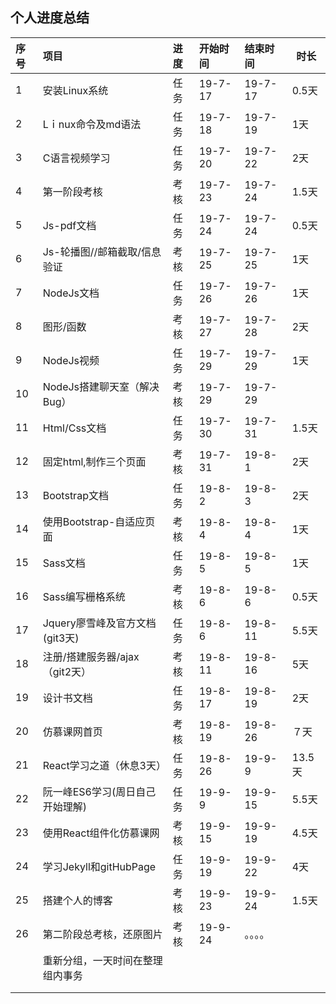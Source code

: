 ## 个人进度总结

| 序号 | 项目                             | 进度 | 开始时间 | 结束时间 | 时长   |
| :--- | :------------------------------- | :--- | :------- | :------- | ------ |
| 1    | 安装Linux系统                    | 任务 | 19-7-17  | 19-7-17  | 0.5天  |
| 2    | Lｉnux命令及md语法               | 任务 | 19-7-18  | 19-7-19  | 1天    |
| 3    | C语言视频学习                    | 任务 | 19-7-20  | 19-7-22  | 2天    |
| 4    | 第一阶段考核                     | 考核 | 19-7-23  | 19-7-24  | 1.5天  |
| 5    | Js-pdf文档                       | 任务 | 19-7-24  | 19-7-24  | 0.5天  |
| 6    | Js-轮播图//邮箱截取/信息验证     | 考核 | 19-7-25  | 19-7-25  | 1天    |
| 7    | NodeJs文档                       | 任务 | 19-7-26  | 19-7-26  | 1天    |
| 8    | 图形/函数                        | 考核 | 19-7-27  | 19-7-28  | 2天    |
| 9    | NodeJs视频                       | 任务 | 19-7-29  | 19-7-29  | 1天    |
| 10   | NodeJs搭建聊天室（解决Bug）      | 考核 | 19-7-29  | 19-7-29  |        |
| 11   | Html/Css文档                     | 任务 | 19-7-30  | 19-7-31  | 1.5天  |
| 12   | 固定html,制作三个页面            | 考核 | 19-7-31  | 19-8-1   | 2天    |
| 13   | Bootstrap文档                    | 任务 | 19-8-2   | 19-8-3   | 2天    |
| 14   | 使用Bootstrap-自适应页面         | 考核 | 19-8-4   | 19-8-4   | 1天    |
| 15   | Sass文档                         | 任务 | 19-8-5   | 19-8-5   | 1天    |
| 16   | Sass编写栅格系统                 | 考核 | 19-8-6   | 19-8-6   | 0.5天  |
| 17   | Jquery廖雪峰及官方文档(git3天)   | 任务 | 19-8-6   | 19-8-11  | 5.5天  |
| 18   | 注册/搭建服务器/ajax（git2天）   | 考核 | 19-8-11  | 19-8-16  | 5天    |
| 19   | 设计书文档                       | 任务 | 19-8-17  | 19-8-19  | 2天    |
| 20   | 仿慕课网首页                     | 考核 | 19-8-19  | 19-8-26  | ７天   |
| 21   | React学习之道（休息3天）         | 任务 | 19-8-26  | 19-9-9   | 13.5天 |
| 22   | 阮一峰ES6学习(周日自己开始理解)  | 任务 | 19-9-9   | 19-9-15  | 5.5天  |
| 23   | 使用React组件化仿慕课网          | 考核 | 19-9-15  | 19-9-19  | 4.5天  |
| 24   | 学习Jekyll和gitHubPage           | 任务 | 19-9-19  | 19-9-22  | 4天    |
| 25   | 搭建个人的博客                   | 考核 | 19-9-23  | 19-9-24  | 1.5天  |
| 26   | 第二阶段总考核，还原图片         | 考核 | 19-9-24  | 。。。。 |        |
|      | 重新分组，一天时间在整理组内事务 |      |          |          |        |
|      |                                  |      |          |          |        |
|      |                                  |      |          |          |        |